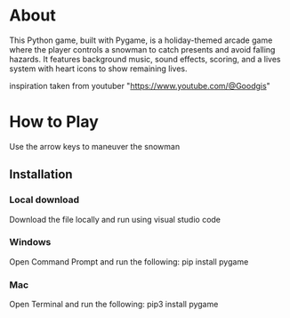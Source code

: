 # About
This Python game, built with Pygame, is a holiday-themed arcade game where the player controls a snowman to catch presents and avoid falling hazards. It features background music, sound effects, scoring, and a lives system with heart icons to show remaining lives.

inspiration taken from youtuber "https://www.youtube.com/@Goodgis"


# How to Play
Use the arrow keys to maneuver the snowman

## Installation

### Local download
Download the file locally and run using visual studio code

### Windows
Open Command Prompt and run the following:
pip install pygame

### Mac
Open Terminal and run the following:
pip3 install pygame




